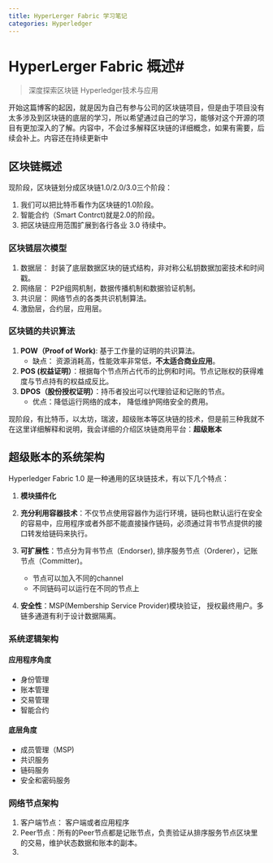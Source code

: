 ```yaml
---
title: HyperLerger Fabric 学习笔记
categories: Hyperledger
---
```

# HyperLerger Fabric 概述#
> 深度探索区块链 Hyperledger技术与应用

开始这篇博客的起因，就是因为自己有参与公司的区块链项目，但是由于项目没有太多涉及到区块链的底层的学习，所以希望通过自己的学习，能够对这个开源的项目有更加深入的了解。内容中，不会过多解释区块链的详细概念，如果有需要，后续会补上。内容还在持续更新中

## 区块链概述 ##
现阶段，区块链划分成区块链1.0/2.0/3.0三个阶段：

1. 我们可以把比特币看作为区块链的1.0阶段。
2. 智能合约（Smart Contrct)就是2.0的阶段。
3. 把区块链应用范围扩展到各行各业 3.0 待续中。

### 区块链层次模型 ###

1. 数据层： 封装了底层数据区块的链式结构，非对称公私钥数据加密技术和时间戳。
2. 网络层： P2P组网机制，数据传播机制和数据验证机制。
3. 共识层： 网络节点的各类共识机制算法。
4. 激励层，合约层，应用层。

### 区块链的共识算法 ###
1. **POW（Proof of Work)**: 基于工作量的证明的共识算法。
	- 缺点： 资源消耗高，性能效率非常低，**不太适合商业应用**。
2. **POS (权益证明）**：根据每个节点所占代币的比例和时间。节点记账权的获得难度与节点持有的权益成反比。
3. **DPOS（股份授权证明）**：持币者投出可以代理验证和记账的节点。
	- 优点：降低运行网络的成本， 降低维护网络安全的费用。


现阶段，有比特币，以太坊，瑞波，超级账本等区块链的技术，但是前三种我就不在这里详细解释和说明，我会详细的介绍区块链商用平台：**超级账本**

## 超级账本的系统架构 ##

Hyperledger Fabric 1.0 是一种通用的区块链技术，有以下几个特点：

1. **模块插件化**
2. **充分利用容器技术**：不仅节点使用容器作为运行环境，链码也默认运行在安全的容易中，应用程序或者外部不能直接操作链码，必须通过背书节点提供的接口转发给链码来执行。
3. **可扩展性**：节点分为背书节点（Endorser), 排序服务节点（Orderer），记账节点（Committer)。
	- 节点可以加入不同的channel
	- 不同链码可以运行在不同的节点上
	
4. **安全性**：MSP(Membership Service Provider)模块验证， 授权最终用户。多链多通道有利于设计数据隔离。

### 系统逻辑架构 ###
#### 应用程序角度 ####
- 身份管理
- 账本管理
- 交易管理
- 智能合约

#### 底层角度 ####
- 成员管理（MSP)
- 共识服务
- 链码服务
- 安全和密码服务

### 网络节点架构 ###
1. 客户端节点： 客户端或者应用程序
2. Peer节点：所有的Peer节点都是记账节点，负责验证从排序服务节点区块里的交易，维护状态数据和账本的副本。
3. 
